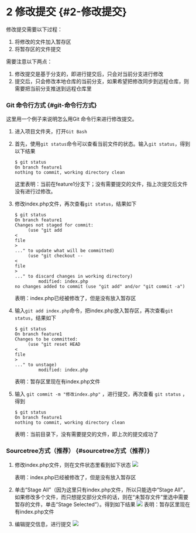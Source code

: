 # 2 修改提交 {#2-修改提交}

修改提交需要以下过程：

1. 将修改的文件加入暂存区
2. 将暂存区的文件提交

需要注意以下两点：

1. 修改提交是基于分支的，即进行提交后，只会对当前分支进行修改
2. 提交后，只会修改本地仓库的当前分支，如果希望把修改同步到远程仓库，则需要把当前分支推送到远程仓库里

### Git 命令行方式 {#git-命令行方式}

这里用一个例子来说明怎么用Git 命令行来进行修改提交。

1. 进入项目文件夹，打开`Git Bash`

2. 首先，使用`git status`命令可以查看当前文件的状态。输入`git status`，得到以下结果

   ```
   $ git status
   On branch feature1
   nothing to commit, working directory clean

   ```

   这里表明：当前在feature1分支下；没有需要提交的文件，指上次提交后文件没有进行过修改。

3. 修改index.php文件，再次查看`git status`，结果如下

   ```
   $ git status
   On branch feature1
   Changes not staged for commit:
        (use "git add 
   <
   file
   >
   ..." to update what will be committed)
        (use "git checkout -- 
   <
   file
   >
   ..." to discard changes in working directory)
            modified: index.php
   no changes added to commit (use "git add" and/or "git commit -a")

   ```

   表明：index.php已经被修改了，但是没有放入暂存区

4. 输入`git add index.php`命令，把index.php放入暂存区，再次查看`git status`，结果如下

   ```
   $ git status
   On branch feature1
   Changes to be committed:
        (use "git reset HEAD 
   <
   file
   >
   ..." to unstage)
            modified: index.php

   ```

   表明：暂存区里现在有index.php文件

5. 输入
   `git commit -m "修改index.php"`
   ，进行提交，再次查看
   `git status`
   ，得到
   ```
   $ git status
   On branch feature1
   nothing to commit, working directory clean

   ```

   表明：当前目录下，没有需要提交的文件，即上次的提交成功了

### Sourcetree方式（推荐） {#sourcetree方式（推荐）}

1. 修改index.php文件，则在文件状态里看到如下状态
   ![](https://albertlin1102.gitbooks.io/sc_git_guide/content/assets/shotcut24.png)
 
   表明：index.php已经被修改了，但是没有放入暂存区
2. 单击“Stage All”（因为这里只有index.php文件，所以只能选中“Stage All”，如果修改多个文件，而只想提交部分文件的话，则在“未暂存文件”里选中需要暂存的文件，单击“Stage Selected”）。得到如下结果
   ![](https://albertlin1102.gitbooks.io/sc_git_guide/content/assets/shotcut25.png)
   表明：暂存区里现在有index.php文件
3. 编辑提交信息，进行提交
   ![](https://albertlin1102.gitbooks.io/sc_git_guide/content/assets/shotcut26.png)



